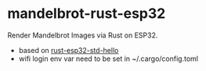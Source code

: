 # mandelbrot-rust-esp32

Render Mandelbrot Images via Rust on ESP32.

* based on [rust-esp32-std-hello](https://github.com/ivmarkov/rust-esp32-std-hello)
* wifi login env var need to be set in ~/.cargo/config.toml
